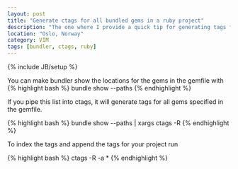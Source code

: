 ```yaml
---
layout: post
title: "Generate ctags for all bundled gems in a ruby project"
description: "The one where I provide a quick tip for generating tags for all bundled gems."
location: "Oslo, Norway"
category: VIM
tags: [bundler, ctags, ruby]
---
```

{% include JB/setup %}


You can make bundler show the locations for the gems in the gemfile with
{% highlight bash %}
bundle show --paths
{% endhighlight %}

If you pipe this list into ctags, it will generate tags for all gems specified in the gemfile.

{% highlight bash %}
bundle show --paths | xargs ctags -R
{% endhighlight %}

To index the tags and append the tags for your project run

{% highlight bash %}
ctags -R -a * 
{% endhighlight %}
